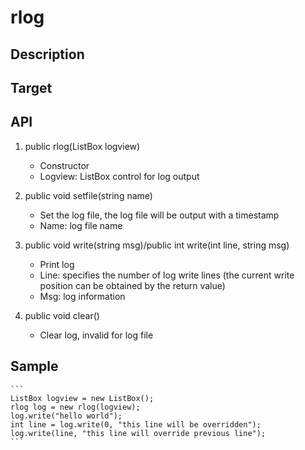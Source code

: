 # rlog

## Description

## Target

## API
1. public rlog(ListBox logview)  
    - Constructor
    - Logview: ListBox control for log output

2. public void setfile(string name)  
    - Set the log file, the log file will be output with a timestamp
    - Name: log file name

3. public void write(string msg)/public int write(int line, string msg)   
    - Print log
    - Line: specifies the number of log write lines (the current write position can be obtained by the return value)
    - Msg: log information

4. public void clear()  
    - Clear log, invalid for log file

## Sample
    ```
    ListBox logview = new ListBox();
    rlog log = new rlog(logview);
    log.write("hello world");
    int line = log.write(0, "this line will be overridden");
    log.write(line, "this line will override previous line");
    ```